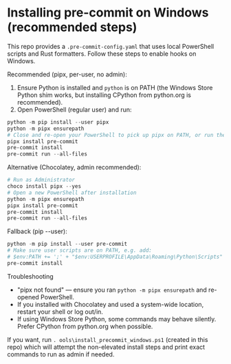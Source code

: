 # Installing pre-commit on Windows (recommended steps)

This repo provides a `.pre-commit-config.yaml` that uses local PowerShell scripts and Rust formatters. Follow these steps to enable hooks on Windows.

Recommended (pipx, per-user, no admin):
1. Ensure Python is installed and `python` is on PATH (the Windows Store Python shim works, but installing CPython from python.org is recommended).
2. Open PowerShell (regular user) and run:

```powershell
python -m pip install --user pipx
python -m pipx ensurepath
# Close and re-open your PowerShell to pick up pipx on PATH, or run the ensurepath output manually.
pipx install pre-commit
pre-commit install
pre-commit run --all-files
```

Alternative (Chocolatey, admin recommended):

```powershell
# Run as Administrator
choco install pipx --yes
# Open a new PowerShell after installation
python -m pipx ensurepath
pipx install pre-commit
pre-commit install
pre-commit run --all-files
```

Fallback (pip --user):

```powershell
python -m pip install --user pre-commit
# Make sure user scripts are on PATH, e.g. add:
# $env:PATH += ';' + "$env:USERPROFILE\AppData\Roaming\Python\Scripts"
pre-commit install
```

Troubleshooting
- "pipx not found" — ensure you ran `python -m pipx ensurepath` and re-opened PowerShell.
- If you installed with Chocolatey and used a system-wide location, restart your shell or log out/in.
- If using Windows Store Python, some commands may behave silently. Prefer CPython from python.org when possible.

If you want, run `.	ools\install_precommit_windows.ps1` (created in this repo) which will attempt the non-elevated install steps and print exact commands to run as admin if needed.
